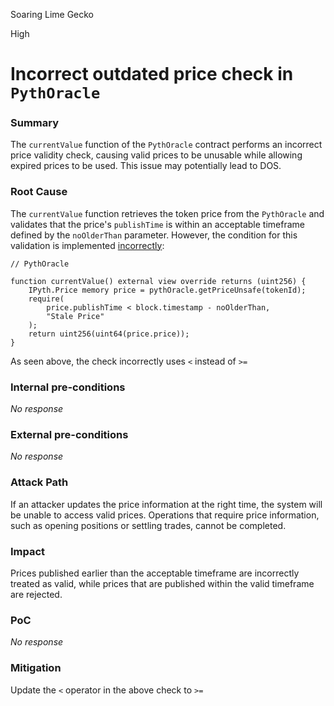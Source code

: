 Soaring Lime Gecko

High

# Incorrect outdated price check in `PythOracle`

### Summary

The `currentValue` function of the `PythOracle` contract performs an incorrect price validity check, causing valid prices to be unusable while allowing expired prices to be used. This issue may potentially lead to DOS.

### Root Cause

The `currentValue` function retrieves the token price from the `PythOracle` and validates that the price's `publishTime` is within an acceptable timeframe defined by the `noOlderThan` parameter. However, the condition for this validation is implemented [incorrectly](https://github.com/sherlock-audit/2024-11-oku/blob/ee3f781a73d65e33fb452c9a44eb1337c5cfdbd6/oku-custom-order-types/contracts/oracle/External/PythOracle.sol#L29):
```solidity 
// PythOracle

function currentValue() external view override returns (uint256) {
    IPyth.Price memory price = pythOracle.getPriceUnsafe(tokenId);
    require(
        price.publishTime < block.timestamp - noOlderThan,
        "Stale Price"
    );
    return uint256(uint64(price.price));
}
```
As seen above, the check incorrectly uses `<` instead of `>=`

### Internal pre-conditions

_No response_

### External pre-conditions

_No response_

### Attack Path

If an attacker updates the price information at the right time, the system will be unable to access valid prices. Operations that require price information, such as opening positions or settling trades, cannot be completed. 

### Impact

Prices published earlier than the acceptable timeframe are incorrectly treated as valid, while prices that are published within the valid timeframe are rejected.

### PoC

_No response_

### Mitigation

Update the `<` operator in the above check to `>=`